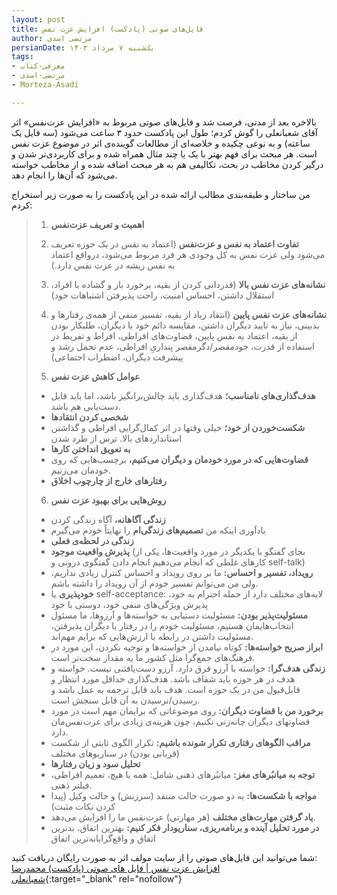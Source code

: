 ```yaml
---
layout: post
title: فایل‌های صوتی (پادکست) افزایش عزت نفس
author: مرتضی اسدی
persianDate: یک‌شنبه ۷ مرداد ۱۴۰۳
tags:
- معرفی-کتاب
- مرتضی-اسدی
- Morteza-Asadi

---
```


بالاخره بعد از مدتی، فرصت شد و فایل‌های صوتی مربوط به «افزایش عزت‌نفس» اثر آقای شعبانعلی را گوش کردم؛ طول این پادکست حدود ۳ ساعت می‌شود (سه فایل یک ساعته) و به نوعی چکیده و خلاصه‌ای از مطالعات گوینده‌ی اثر در موضوع عزت نفس است. هر مبحث برای فهم بهتر با یک یا چند مثال همراه شده و برای کاربردی‌تر شدن و درگیر کردن مخاطب در بحث، تکالیفی هم به هر مبحث اضافه شده و از مخاطب خواسته می‌شود که آن‌ها را انجام دهد. 



من ساختار و طبقه‌بندی مطالب ارائه شده در این پادکست را به صورت زیر استخراج کردم:

> 1. **اهمیت و تعریف عزت‌نفس**
> 2. **تفاوت اعتماد به نفس و عزت‌نفس** (اعتماد به نفس در یک حوزه تعریف می‌شود ولی عزت نفس به کل وجودی هر فرد مربوط می‌شود، درواقع اعتماد به نفس ریشه در عزت نفس دارد.)
> 3. **نشانه‌های عزت نفس بالا** (قدردانی کردن از بقیه، برخورد باز و گشاده با افراد، استقلال داشتن، احساس امنیت، راحت پذیرفتن اشتباهات خود)
> 4. **نشانه‌های عزت نفس پایین** (انتقاد زیاد از بقیه، تفسیر منفی از همه‌ی رفتارها و بدبینی، نیاز به تایید دیگران داشتن، مقایسه دائم خود با دیگران، طلبکار بودن از بقیه، اعتماد به نفس پایین، قضاوت‌های افراطی، افراط و تفریط در استفاده از  قدرت، خودمقصر/دگرمقصر پنداریِ افراطی، عدم تحمل رشد و پیشرفت دیگران، اضطراب اجتماعی)
> 
> 5. **عوامل کاهش عزت نفس**
>  - **هدف‌گذاری‌های نامناسب؛** هدف‌گذاری باید چالش‌برانگیز باشد، اما باید قابل دست‌یابی هم باشد.
>  - **شخصی کردن انتقادها**
>  - **شکست‌خوردن از خود؛** خیلی وقتها در اثر کمال‌گرایی افراطی و گذاشتن استاندارد‌های بالا. ترس از طرد شدن
>  - **به تعویق انداختن کارها**
>  - **قضاوت‌هایی که در مورد خودمان و دیگران می‌کنیم،** برچسب‌هایی که روی خودمان می‌زنیم.
>  - **رفتارهای خارج از چارچوب اخلاق**
> 
> 6. **روش‌هایی برای بهبود عزت نفس**
>  - **زندگی آگاهانه،** آگاه زندگی کردن
>  - یادآوری اینکه من **تصمیم‌های زندگی‌ام** را نهایتاً خودم می‌گیرم
>  - **زندگی در لحظه‌ی فعلی**
>  - **پذیرش واقعیت موجود** (بجای گفتگو با یکدیگر در مورد واقعیت‌ها، یکی از کارهای غلطی که انجام می‌دهیم انجام دادن گفتگوی درونی و self-talk)
>  - **رویداد، تفسیر و احساس:** ما بر روی رویداد و احساس کنترل زیادی نداریم، ولی من می‌توانم تفسیر خودم از آن رویداد را داشته باشم.
>  - **خودپذیری** یا self-acceptance: لایه‌های مختلف دارد از جمله احترام به خود، پذیرش ویژگی‌های منفی خود، دوستی با خود
>  - **مسئولیت‌پذیر بودن:** مسئولیت دستیابی به خواسته‌ها و آرزوها، ما مسئول انتخاب‌هایمان هستیم، مسئولیت خودم را در رفتار با دیگران پذیرفتن، مسئولیت داشتن در رابطه با ارزش‌هایی که برایم مهم‌اند.
>  - **ابراز صریح خواسته‌ها:** کوتاه نیامدن از خواسته‌ها و توجیه نکردن،   این مورد در فرهنگ‌های جمع‌گرا مثل کشور ما یه مقدار سخت‌تر است.
>  - **زندگی هدف‌گرا:** خواسته با آرزو فرق دارد. آرزو دست‌یافتنی نیست. خواسته و هدف در هر حوزه باید شفاف باشد. هدف‌گذاری حداقل مورد انتظار و قابل‌قبول من در یک حوزه است. هدف باید قابل ترجمه به عمل باشد و رسیدن/نرسیدن به آن قابل سنجش است.
>  - **برخورد من با قضاوت دیگران:** روی موضوعاتی که برایمان مهم است در مورد قضاوتهای دیگران چانه‌زنی نکنیم، چون هزینه‌ی زیادی برای عزت‌نفس‌مان دارد.
>  - **مراقب الگوهای رفتاری تکرار شونده باشیم:** تکرار الگوی ثابتی از شکست (قربانی بودن) در سناریوهای مختلف
>  - **تحلیل سود و زیان رفتارها**
>  - **توجه به میانبُرهای مغز:** میانبُرهای ذهنی شامل: همه یا هیچ، تعمیم افراطی، فیلتر ذهنی.
>  - **مواجه با شکست‌ها:** به دو صورت حالت منتقد (سرزنش) و حالت وکیل (پیدا کردن نکات مثبت)
>  - **یاد گرفتن مهارت‌های مختلف** (هر مهارتی) عزت‌نفس ما را افزایش می‌دهد.
>  - **در مورد تحلیل آینده و برنامه‌ریزی، سناریودار فکر کنیم:** بهترین اتفاق، بدترین اتفاق و واقع‌گرایانه‌ترین اتفاق


شما می‌توانید این فایل‌های صوتی را از سایت مولف اثر به صورت رایگان دریافت کنید:\
[افزایش عزت نفس | فایل های صوتی (پادکست) محمدرضا شعبانعلی](https://motamem.org/%D8%A8%D9%87%D8%A8%D9%88%D8%AF-%D8%B9%D8%B2%D8%AA-%D9%86%D9%81%D8%B3-%D9%85%D8%AC%D9%85%D9%88%D8%B9%D9%87-%D9%81%D8%A7%DB%8C%D9%84-%D9%87%D8%A7%DB%8C-%D8%B5%D9%88%D8%AA%DB%8C-%D8%AA%D8%AD%D8%AA/){:target="_blank" rel="nofollow"}
